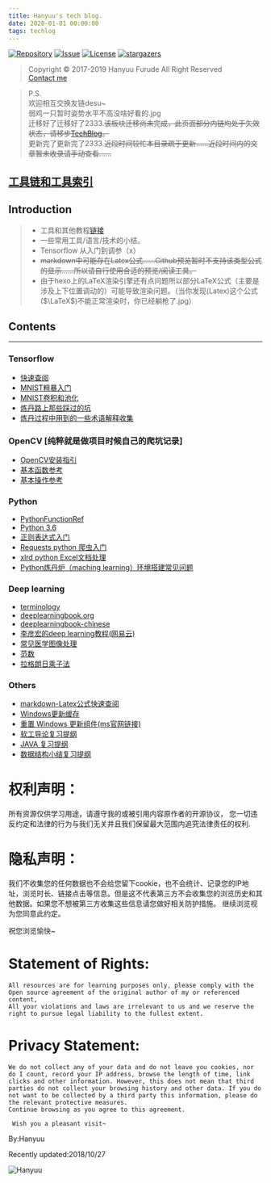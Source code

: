 ```yaml
---
title: Hanyuu's tech blog.
date: 2020-01-01 00:00:00
tags: techlog
---
```

[![Repository](https://img.shields.io/github/downloads/atom/atom/total.svg)](https://github.com/HanyuuFurude/TechBlog/archive/master.zip)
[![Issue](https://img.shields.io/github/issues/HanyuuFurude/TechBlog.svg)](https://github.com/HanyuuFurude/TechBlog/issues)
[![License](https://img.shields.io/github/license/HanyuuFurude/TechBlog.svg)](https://github.com/HanyuuFurude/TechBlog/blob/master/LICENSE)
[![stargazers](https://img.shields.io/github/stars/HanyuuFurude/TechBlog.svg)](https://github.com/HanyuuFurude/TechBlog/stargazers)

> Copyright © 2017-2019 Hanyuu Furude All Right Reserved \
> [Contact me](mailto:HanyuuFurude@outlook.com)

> P.S. \
> 欢迎相互交换友链desu~ \
> 弱鸡一只暂时姿势水平不高没啥好看的.jpg \
> 迁移好了迁移好了2333.~~该板块迁移尚未完成，此页面部分内链均处于失效状态，请移步[TechBlog](https://hanyuufurude.github.io/TechBlog)。~~\
> 更新完了更新完了2333.~~近段时间较忙本目录疏于更新……近段时间内的文章暂未收录请手动查看……~~




## [工具链和工具索引](/Link)
## Introduction
> - 工具和其他教程[链接](https://inariecho.github.io/)
> - 一些常用工具/语言/技术的小结。
> - Tensorflow 从入门到调参（x）
> - ~~markdown中可能存在Latex公式……Github预览暂时不支持该类型公式的显示……所以请自行使用合适的预览/阅读工具。~~
> - 由于hexo上的LaTeX渲染引擎还有点问题所以部分LaTeX公式（主要是涉及上下位置调动的）可能导致渲染问题。（当你发现(Latex)这个公式($\LaTeX$)不能正常渲染时，你已经躺枪了.jpg）

## Contents
***
### Tensorflow
* [快速查阅](/Tensorflow/TensorflowRef)
* [MNIST粗暴入门](/Tensorflow/TensorflowLeadin)
* [MNIST卷积和池化](/Tensorflow/TensorflowConvandPool)
* [炼丹路上那些踩过的坑](/Tensorflow/commomQuestion/)
* [炼丹过程中用到的一些术语解释收集](/Tensorflow/terminology/)

### OpenCV [纯粹就是做项目时候自己的爬坑记录]
* [OpenCV安装指引](https://docs.opencv.org/3.0-beta/doc/py_tutorials/py_setup/py_table_of_contents_setup/py_table_of_contents_setup.html#py-table-of-content-setup)
*  [基本函数参考](/OpenCV/OpenCVFunctionRef/)
*  [基本操作参考](/OpenCV/OpenCVBasicOperations/)

### Python
* [PythonFunctionRef](/python/PythonFunctionRef/PythonFunctionRef)
* [Python 3.6](https://docs.python.org/3.6/)
* [正则表达式入门](http://www.runoob.com/python3/python3-reg-expressions.html)
* [Requests python 爬虫入门](https://blog.csdn.net/gyq1998/article/details/78583841)
* [xlrd python Excel文档处理](/python/xlrd)
* [Python炼丹炉（maching learning）环境搭建常见问题](/python/Conda/)

### Deep learning
* [terminology]( /deeplearning/terminology)
* [deeplearningbook.org](http://www.deeplearningbook.org/)
* [deeplearningbook-chinese](https://github.com/exacity/deeplearningbook-chinese)
* [李彦宏的deep learning教程(网易云)](http://mooc.study.163.com/smartSpec/detail/1001319001.htm)
* [常见医学图像处理](/deeplearning/MedicalimageDataProcessing/)
* [范数](/deeplearning/norm/)
* [拉格朗日乘子法](/deeplearning/LagrangeMultiplier/)

### Others
* [markdown-Latex公式快速查阅](/Others/Latex)
* [Windows更新缓存](/Others/windowsUpdateCacheClear/)
* [重置 Windows 更新组件(ms官网链接)](https://support.microsoft.com/zh-cn/help/971058/how-do-i-reset-windows-update-components)
* [软工导论复习提纲](/Review/SoftwareEngineering/)
* [JAVA 复习提纲](/Review/Java复习提纲/)
* [数据结构小结复习提纲](Review/数据结构小结/)



# 权利声明：
  所有资源仅供学习用途，请遵守我的或被引用内容原作者的开源协议，
  您一切违反约定和法律的行为与我们无关并且我们保留最大范围内追究法律责任的权利.
# 隐私声明：
  我们不收集您的任何数据也不会给您留下cookie，也不会统计、记录您的IP地址，浏览时长、链接点击等信息。但是这不代表第三方不会收集您的浏览历史和其他数据。如果您不想被第三方收集这些信息请您做好相关防护措施。
  继续浏览视为您同意此约定。

  祝您浏览愉快~

# Statement of Rights:
	All resources are for learning purposes only, please comply with the Open source agreement of the original author of my or referenced content,
	All your violations and laws are irrelevant to us and we reserve the right to pursue legal liability to the fullest extent.
# Privacy Statement:
	We do not collect any of your data and do not leave you cookies, nor do I count, record your IP address, browse the length of time, link clicks and other information. However, this does not mean that third parties do not collect your browsing history and other data. If you do not want to be collected by a third party this information, please do the relevant protective measures.
	Continue browsing as you agree to this agreement.

	 Wish you a pleasant visit~

By:Hanyuu

  Recently updated:2018/10/27

  ![Hanyuu](https://raw.githubusercontent.com/HanyuuFurude/TechBlog/master/studyNotes/rm.png)